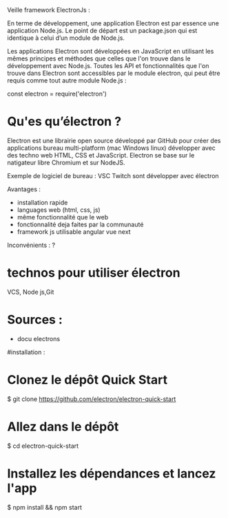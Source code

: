 Veille framework ElectronJs :



En terme de développement, une application Electron est par essence une application Node.js. Le point de départ est un package.json qui est identique à celui d’un module de Node.js.


Les applications Electron sont développées en JavaScript en utilisant les mêmes principes et méthodes que celles que l'on trouve dans le développement avec Node.js. Toutes les API et fonctionnalités que l'on trouve dans Electron sont accessibles par le module electron, qui peut être requis comme tout autre module Node.js :

const electron = require('electron')


# Qu'es qu’électron ?
Electron est une librairie open source développé par GitHub pour créer des applications bureau multi-platform (mac Windows linux) développer avec des techno web HTML, CSS et JavaScript. Electron se base sur le natigateur libre Chromium et sur NodeJS.<br>

Exemple de logiciel de bureau : VSC Twitch sont développer avec électron<br>

Avantages :
<ul>
<li>installation rapide</li>
<li>languages web (html, css, js)</li>
<li>même fonctionnalité que le web</li>
<li>fonctionnalité deja faites par la communauté </li>
<li>framework js utilisable angular vue next</li>

</ul>


Inconvénients : ?<br>


# technos pour utiliser électron

VCS, Node js,Git

# Sources :
<ul>
<li>docu electrons</li>

</ul>

#installation : 

# Clonez le dépôt Quick Start
$ git clone https://github.com/electron/electron-quick-start

# Allez dans le dépôt
$ cd electron-quick-start

# Installez les dépendances et lancez l'app
$ npm install && npm start
